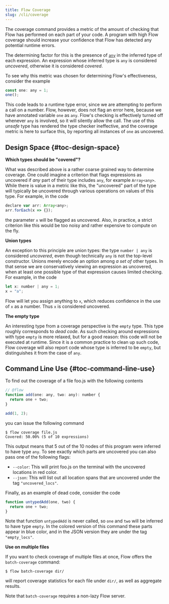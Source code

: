 ```yaml
---
title: Flow Coverage
slug: /cli/coverage
---
```

The coverage command provides a metric of the amount of checking that Flow has
performed on each part of your code. A program with high Flow coverage should
increase your confidence that Flow has detected any potential runtime errors.

The determining factor for this is the presence of [`any`](../../types/any/) in the
inferred type of each expression. An expression whose inferred type is `any` is
considered *uncovered*, otherwise it is considered *covered*.

To see why this metric was chosen for determining Flow's effectiveness, consider
the example
```js
const one: any = 1;
one();
```
This code leads to a runtime type error, since we are attempting to perform a call
on a number. Flow, however, does not flag an error here, because we have annotated
variable `one` as `any`. Flow's checking is effectively turned off whenever `any`
is involved, so it will silently allow the call. The use of this *unsafe* type has
rendered the type checker ineffective, and the coverage metric is here to surface
this, by reporting all instances of `one` as uncovered.

## Design Space {#toc-design-space}

**Which types should be "covered"?**

What was described above is a rather coarse grained way to determine coverage. One
could imagine a criterion that flags expressions as uncovered if *any* part of their
type includes `any`, for example `Array<any>`. While there is value in a metric like
this, the "uncovered" part of the type will typically be uncovered through various
operations on values of this type. For example, in the code
```js
declare var arr: Array<any>;
arr.forEach(x => {});
```
the parameter `x` will be flagged as uncovered. Also, in practice, a strict criterion
like this would be too noisy and rather expensive to compute on the fly.

**Union types**

An exception to this principle are union types: the type `number | any` is considered
*uncovered*, even though technically `any` is not the top-level constructor.
Unions merely encode an option among *a set of* other types. In that sense we are
conservatively viewing an expression as uncovered, when at least one possible type
of that expression causes limited checking. For example, in the code
```js
let x: number | any = 1;
x = "a";
```
Flow will let you assign anything to `x`, which reduces confidence in the use
of `x` as a number. Thus `x` is considered uncovered.

**The empty type**

An interesting type from a coverage perspective is the `empty` type. This type
roughly corresponds to *dead code*. As such checking around expressions with type
`empty` is more relaxed, but for a good reason: this code will not be executed at
runtime. Since it is a common practice to clean up such code, Flow coverage will
also report code whose type is inferred to be `empty`, but distinguishes it from
the case of `any`.


## Command Line Use {#toc-command-line-use}

To find out the coverage of a file foo.js with the following contents
```js
// @flow
function add(one: any, two: any): number {
  return one + two;
}

add(1, 2);
```
you can issue the following command
```
$ flow coverage file.js
Covered: 50.00% (5 of 10 expressions)
```
This output means that 5 out of the 10 nodes of this program were inferred to have type
`any`. To see exactly which parts are uncovered you can also pass one of the following
flags:
* `--color`: This will print foo.js on the terminal with the uncovered locations in
red color.
* `--json`: This will list out all location spans that are uncovered under
the tag `"uncovered_locs"`.

Finally, as an example of dead code, consider the code
```js
function untypedAdd(one, two) {
  return one + two;
}
```
Note that function `untypedAdd` is never called, so `one` and `two` will be inferred to have
type `empty`. In the colored version of this command these parts appear in blue color,
and in the JSON version they are under the tag `"empty_locs"`.

**Use on multiple files**

If you want to check coverage of multiple files at once, Flow offers the
`batch-coverage` command:
```
$ flow batch-coverage dir/
```
will report coverage statistics for each file under `dir/`, as well as aggregate
results.

Note that `batch-coverage` requires a non-lazy Flow server.
